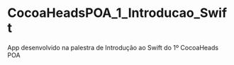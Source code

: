 CocoaHeadsPOA_1_Introducao_Swift
================================

App desenvolvido na palestra de Introdução ao Swift do 1º CocoaHeads POA
